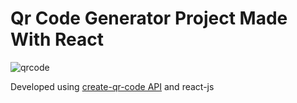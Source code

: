 # Qr Code Generator Project Made With React

![qrcode](https://github.com/furkeyy706/qr-code-generator-react/assets/143030772/0bfd02aa-7012-4678-b7f6-e08973d03936)


Developed using <a href="https://goqr.me/api/doc/create-qr-code/#quickstart" target="_blank">create-qr-code API</a> and react-js 
